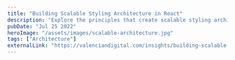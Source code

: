```yaml
---
title: "Building Scalable Styling Architecture in React"
description: "Explore the principles that create scalable styling architecture in react and learn practices that can achieve this desired architecture."
pubDate: "Jul 25 2022"
heroImage: "/assets/images/scalable-architecture.jpg"
tags: ["Architecture"]
externalLink: "https://valenciandigital.com/insights/building-scalable-styling-architecture-in-react"
---
```

